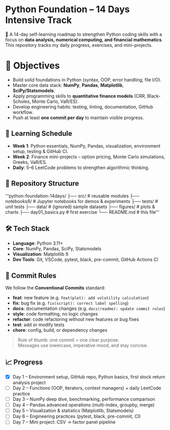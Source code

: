 
# Python Foundation – 14 Days Intensive Track

🚀 A 14-day self-learning roadmap to strengthen Python coding skills with a focus on **data analysis, numerical computing, and financial mathematics**.  
This repository tracks my daily progress, exercises, and mini-projects.
# 🎯 Objectives
- Build solid foundations in Python (syntax, OOP, error handling, file I/O).  
- Master core data stack: **NumPy**, **Pandas**, **Matplotlib**, **SciPy/Statsmodels**.  
- Apply programming skills to **quantitative finance models** (CRR, Black-Scholes, Monte Carlo, VaR/ES).  
- Develop engineering habits: testing, linting, documentation, GitHub workflow.  
- Push at least **one commit per day** to maintain visible progress.
## 📅 Learning Schedule
- **Week 1**: Python essentials, NumPy, Pandas, visualization, environment setup, testing & GitHub CI.  
- **Week 2**: Finance mini-projects – option pricing, Monte Carlo simulations, Greeks, VaR/ES.  
- **Daily**: 5–6 LeetCode problems to strengthen algorithmic thinking.
## 📂 Repository Structure
‘’‘python-foundation-14days/
├── src/                # reusable modules
├── notebooksß/          # Jupyter notebooks for demos & experiments
├── tests/              # unit tests
├── data/               # (ignored) sample datasets
├── figures/            # plots & charts
├── day01_basics.py     # first exercise
└── README.md           # this file’‘’
## 🛠️ Tech Stack
- **Language**: Python 3.11+  
- **Core**: NumPy, Pandas, SciPy, Statsmodels  
- **Visualization**: Matplotlib  ß
- **Dev Tools**: Git, VSCode, pytest, black, pre-commit, GitHub Actions CI  
## 📌 Commit Rules
We follow the **Conventional Commits** standard:

- **feat**: new feature (e.g. `feat(plot): add volatility calculation`)
- **fix**: bug fix (e.g. `fix(script): correct label spelling`)
- **docs**: documentation changes (e.g. `docs(readme): update commit rules`)
- **style**: code formatting, no logic changes
- **refactor**: code refactoring without new features or bug fixes
- **test**: add or modify tests
- **chore**: config, build, or dependency changes

> Rule of thumb: one commit = one clear purpose.  
> Messages use lowercase, imperative mood, and stay concise. 
## 📈 Progress
- [x] Day 1 – Environment setup, GitHub repo, Python basics, first stock return analysis project
- [ ] Day 2 – Functions (OOP, iterators, context managers) + daily LeetCode practice
- [ ] Day 3 – NumPy deep dive, benchmarking, performance comparison
- [ ] Day 4 – Pandas advanced operations (multi-index, groupby, merge)
- [ ] Day 5 – Visualization & statistics (Matplotlib, Statsmodels)
- [ ] Day 6 – Engineering practices (pytest, black, pre-commit, CI)
- [ ] Day 7 – Mini project: CSV → factor panel pipeline